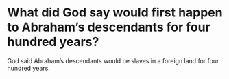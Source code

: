 # What did God say would first happen to Abraham’s descendants for four hundred years?

God said Abraham’s descendants would be slaves in a foreign land for four hundred years.
